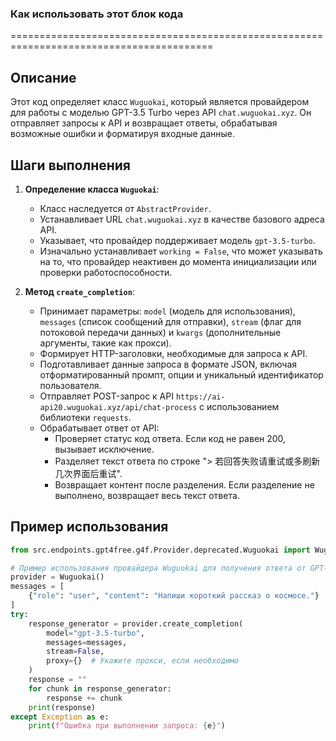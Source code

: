 ### Как использовать этот блок кода
=========================================================================================

Описание
-------------------------
Этот код определяет класс `Wuguokai`, который является провайдером для работы с моделью GPT-3.5 Turbo через API `chat.wuguokai.xyz`. Он отправляет запросы к API и возвращает ответы, обрабатывая возможные ошибки и форматируя входные данные.

Шаги выполнения
-------------------------
1. **Определение класса `Wuguokai`**:
   - Класс наследуется от `AbstractProvider`.
   - Устанавливает URL `chat.wuguokai.xyz` в качестве базового адреса API.
   - Указывает, что провайдер поддерживает модель `gpt-3.5-turbo`.
   - Изначально устанавливает `working = False`, что может указывать на то, что провайдер неактивен до момента инициализации или проверки работоспособности.

2. **Метод `create_completion`**:
   - Принимает параметры: `model` (модель для использования), `messages` (список сообщений для отправки), `stream` (флаг для потоковой передачи данных) и `kwargs` (дополнительные аргументы, такие как прокси).
   - Формирует HTTP-заголовки, необходимые для запроса к API.
   - Подготавливает данные запроса в формате JSON, включая отформатированный промпт, опции и уникальный идентификатор пользователя.
   - Отправляет POST-запрос к API `https://ai-api20.wuguokai.xyz/api/chat-process` с использованием библиотеки `requests`.
   - Обрабатывает ответ от API:
     - Проверяет статус код ответа. Если код не равен 200, вызывает исключение.
     - Разделяет текст ответа по строке "> 若回答失败请重试或多刷新几次界面后重试".
     - Возвращает контент после разделения. Если разделение не выполнено, возвращает весь текст ответа.

Пример использования
-------------------------

```python
from src.endpoints.gpt4free.g4f.Provider.deprecated.Wuguokai import Wuguokai

# Пример использования провайдера Wuguokai для получения ответа от GPT-3.5 Turbo
provider = Wuguokai()
messages = [
    {"role": "user", "content": "Напиши короткий рассказ о космосе."}
]
try:
    response_generator = provider.create_completion(
        model="gpt-3.5-turbo",
        messages=messages,
        stream=False,
        proxy={}  # Укажите прокси, если необходимо
    )
    response = ""
    for chunk in response_generator:
        response += chunk
    print(response)
except Exception as e:
    print(f"Ошибка при выполнении запроса: {e}")